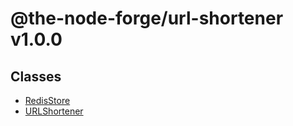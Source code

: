 # @the-node-forge/url-shortener v1.0.0

## Classes

- [RedisStore](classes/RedisStore.md)
- [URLShortener](classes/URLShortener.md)
